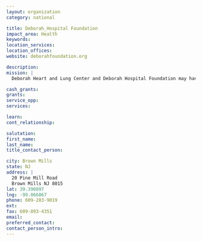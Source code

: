 ```yaml
---
layout: organization
category: national

title: Deborah_Hospital Foundation
impact_area: Health
keywords: 
location_services: 
location_offices: 
website: deborahfoundation.org

description: 
mission: |
  Deborah Heart and Lung Center and Deborah Hospital Foundation may have two different names, but neither organization could fulfill its mission without the work and support of the other.  Based on their combined reputations, spanning nearly nine decades, the Center and Foundation have both achieved major successes which have been instrumental in making Deborah a widely-known and highly-respected name in the region.

cash_grants: 
grants: 
service_opp: 
services: 

learn: 
cont_relationship: 

salutation: 
first_name: 
last_name: 
title_contact_person: 

city: Brown Mills
state: NJ
address: |
  20 Pine Mill Road  
  Brown Mills NJ 8015
lat: 39.390897
lng: -99.066067
phone: 609-283-9019
ext: 
fax: 609-893-4351
email: 
preferred_contact: 
contact_person_intro: 
---
```

